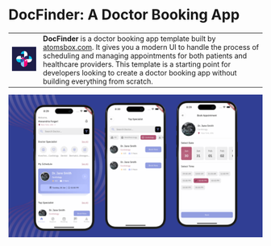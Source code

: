 # DocFinder: A Doctor Booking App
<table>
  <tr>
    <td><img src="assets/icons/app_icon.png" alt="DocFinder" style="width: 300px;"/></td>
    <td>
      <strong>DocFinder</strong> is a doctor booking app template built by <a href="https://atomsbox.com">atomsbox.com</a>. It gives you a modern UI to handle the process of scheduling and managing appointments for both patients and healthcare providers. This template is a starting point for developers looking to create a doctor booking app without building everything from scratch.
    </td>
  </tr>
</table>

![Hero](screenshots/doctor_booking_app.png)
